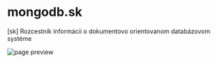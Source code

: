 mongodb.sk
==========
[sk] Rozcestník informácii o dokumentovo orientovanom databázovom systéme

![page preview](http://www.mongodb.sk/images/preview.png)
